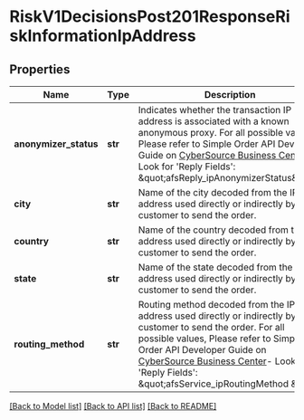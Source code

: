 # RiskV1DecisionsPost201ResponseRiskInformationIpAddress

## Properties
Name | Type | Description | Notes
------------ | ------------- | ------------- | -------------
**anonymizer_status** | **str** | Indicates whether the transaction IP address is associated with a known anonymous proxy. For all possible values, Please refer to Simple Order API Developer Guide on [CyberSource Business Center](https://ebc2.cybersource.com/ebc2/)- Look for &#39;Reply Fields&#39;: \&quot;afsReply_ipAnonymizerStatus\&quot;.  | [optional] 
**city** | **str** | Name of the city decoded from the IP address used directly or indirectly by the customer to send the order.  | [optional] 
**country** | **str** | Name of the country decoded from the IP address used directly or indirectly by the customer to send the order.  | [optional] 
**state** | **str** | Name of the state decoded from the IP address used directly or indirectly by the customer to send the order.  | [optional] 
**routing_method** | **str** | Routing method decoded from the IP address used directly or indirectly by the customer to send the order. For all possible values, Please refer to Simple Order API Developer Guide on [CyberSource Business Center](https://ebc2.cybersource.com/ebc2/)- Look for &#39;Reply Fields&#39;: \&quot;afsService_ipRoutingMethod \&quot;.  | [optional] 

[[Back to Model list]](../README.md#documentation-for-models) [[Back to API list]](../README.md#documentation-for-api-endpoints) [[Back to README]](../README.md)


